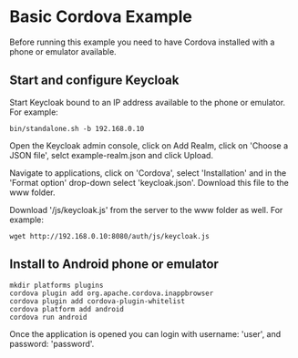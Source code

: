 Basic Cordova Example
=====================

Before running this example you need to have Cordova installed with a phone or emulator available.

Start and configure Keycloak
----------------------------

Start Keycloak bound to an IP address available to the phone or emulator. For example:

    bin/standalone.sh -b 192.168.0.10

Open the Keycloak admin console, click on Add Realm, click on 'Choose a JSON file', selct example-realm.json and click Upload.

Navigate to applications, click on 'Cordova', select 'Installation' and in the 'Format option' drop-down select 'keycloak.json'. Download this file to the www folder.

Download '/js/keycloak.js' from the server to the www folder as well. For example:

    wget http://192.168.0.10:8080/auth/js/keycloak.js


Install to Android phone or emulator
------------------------------------

    mkdir platforms plugins
    cordova plugin add org.apache.cordova.inappbrowser
    cordova plugin add cordova-plugin-whitelist
    cordova platform add android
    cordova run android


Once the application is opened you can login with username: 'user', and password: 'password'.
